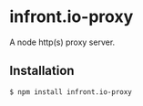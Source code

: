 infront.io-proxy
================

A node http(s) proxy server.

Installation
----------------
```
$ npm install infront.io-proxy
```